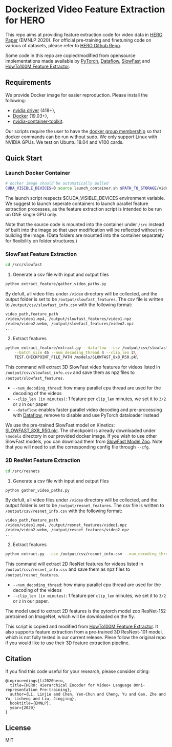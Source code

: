 # Dockerized Video Feature Extraction for HERO

This repo aims at providing feature extraction code for video data in [HERO Paper](https://arxiv.org/abs/2005.00200) (EMNLP 2020).
For official pre-training and finetuning code on various of datasets, please refer to [HERO Github Repo](https://github.com/linjieli222/HERO).

Some code in this repo are copied/modified from opensource implementations made available by
[PyTorch](https://github.com/pytorch/pytorch),
[Dataflow](https://github.com/tensorpack/dataflow),
[SlowFast](https://github.com/facebookresearch/SlowFast) 
and [HowTo100M Feature Extractor](https://github.com/antoine77340/video_feature_extractor).

## Requirements

We provide Docker image for easier reproduction. Please install the following:
  - [nvidia driver](https://docs.nvidia.com/cuda/cuda-installation-guide-linux/index.html#package-manager-installation) (418+), 
  - [Docker](https://docs.docker.com/install/linux/docker-ce/ubuntu/) (19.03+), 
  - [nvidia-container-toolkit](https://github.com/NVIDIA/nvidia-docker#quickstart).

Our scripts require the user to have the [docker group membership](https://docs.docker.com/install/linux/linux-postinstall/)
so that docker commands can be run without sudo.
We only support Linux with NVIDIA GPUs. We test on Ubuntu 18.04 and V100 cards.

## Quick Start

### Launch Docker Container

```bash
# docker image should be automatically pulled
CUDA_VISIBLE_DEVICES=0 source launch_container.sh $PATH_TO_STORAGE/video_dir $PATH_TO_STORAGE/output_dir
```
The launch script respects $CUDA_VISIBLE_DEVICES environment variable.
We suggest to launch seperate containers to launch parallel feature extraction processes,
as the feature extraction script is intended to be run on ONE single GPU only.

Note that the source code is mounted into the container under `/src` instead 
of built into the image so that user modification will be reflected without
re-building the image. (Data folders are mounted into the container separately
for flexibility on folder structures.)

### SlowFast Feature Extraction

```bash
cd /src/slowfast
```
1. Generate a csv file with input and output files
```bash
python extract_feature/gather_video_paths.py
```
By defult, all video files under ``/video`` directory will be collected,
and the output folder is set to be ``/output/slowfast_features``.
The csv file is written to ``/output/csv/slowfast_info.csv`` with the following format:
```bash
video_path,feature_path
/video/video1.mp4, /output/slowfast_features/video1.npz
/video/video2.webm, /output/slowfast_features/video2.npz
...
```

2. Extract features
```bash
python extract_feature/extract.py --dataflow --csv /output/csv/slowfast_info.csv \
    --batch_size 45 --num_decoding_thread 4 --clip_len 2\
    TEST.CHECKPOINT_FILE_PATH /models/SLOWFAST_8x8_R50.pkl
```
This command will extract 3D SlowFast video features for videos listed in `/output/csv/slowfast_info.csv`
and save them as npz files to `/output/slowfast_features`.
* `--num_decoding_thread`: how many parallel cpu thread are used for the decoding of the videos
* `--clip_len (in minutes)`: 1 feature per `clip_len` minutes, we set it to `3/2` or `2` in our paper
* `--dataflow`: enables faster parallel video decoding and pre-processing with [Dataflow](https://github.com/tensorpack/dataflow), remove to disable and use PyTorch dataloader instead


We use the pre-trained SlowFast model on Kinetics: [SLOWFAST_8X8_R50.pkl](https://dl.fbaipublicfiles.com/pyslowfast/model_zoo/kinetics400/SLOWFAST_8x8_R50.pkl).
The checkpoint is already downloaded under `\models` directory in our provided docker image.
If you wish to use other SlowFast models, you can download them from [SlowFast Model Zoo](https://github.com/facebookresearch/SlowFast/blob/master/MODEL_ZOO.md). Note that you will need to set the corresponding config file through `--cfg`.

### 2D ResNet Feature Extraction

```bash
cd /src/resnets
```
1. Generate a csv file with input and output files
```bash
python gather_video_paths.py
```
By defult, all video files under ``/video`` directory will be collected,
and the output folder is set to be ``/output/resnet_features``.
The csv file is written to ``/output/csv/resnet_info.csv`` with the following format:
```bash
video_path,feature_path
/video/video1.mp4, /output/resnet_features/video1.npz
/video/video2.webm, /output/resnet_features/video2.npz
...
```

2. Extract features
```bash
python extract.py --csv /output/csv/resnet_info.csv --num_decoding_thread 4 --clip_len 2
```
This command will extract 2D ResNet features for videos listed in `/output/csv/resnet_info.csv`
and save them as npz files to `/output/resnet_features`.
* `--num_decoding_thread`: how many parallel cpu thread are used for the decoding of the videos
* `--clip_len (in minutes)`: 1 feature per `clip_len` minutes, we set it to `3/2` or `2` in our paper.

The model used to extract 2D features is the pytorch model zoo ResNet-152 pretrained on ImageNet, which will be downloaded on the fly.

This script is copied and modified from [HowTo100M Feature Extractor](https://github.com/antoine77340/video_feature_extractor).
It also supports feature extraction from a pre-trained 3D ResNext-101 model, which is not fully tested in our current release.
Plese follow the original repo if you would like to use their 3D feature extraction pipeline.

## Citation

If you find this code useful for your research, please consider citing:
```
@inproceedings{li2020hero,
  title={HERO: Hierarchical Encoder for Video+ Language Omni-representation Pre-training},
  author={Li, Linjie and Chen, Yen-Chun and Cheng, Yu and Gan, Zhe and Yu, Licheng and Liu, Jingjing},
  booktitle={EMNLP},
  year={2020}
}
```

## License

MIT
